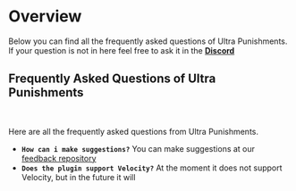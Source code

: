 # Overview
Below you can find all the frequently asked questions of Ultra Punishments. If your question is not in here feel free to ask it in the **[Discord](https://discord.gg/3JuHDm8)**
<br>

## Frequently Asked Questions of Ultra Punishments
<br>

Here are all the frequently asked questions from Ultra Punishments.
<br>

* **`How can i make suggestions?`**
  You can make suggestions at our [feedback repository](https://github.com/TechsCode-Team/Feedback/discussions/categories/suggestions)
* **`Does the plugin support Velocity?`**
  At the moment it does not support Velocity, but in the future it will

